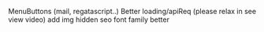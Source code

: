 MenuButtons (mail, regatascript..)
Better loading/apiReq (please relax in see view video)
add img hidden seo
font family better